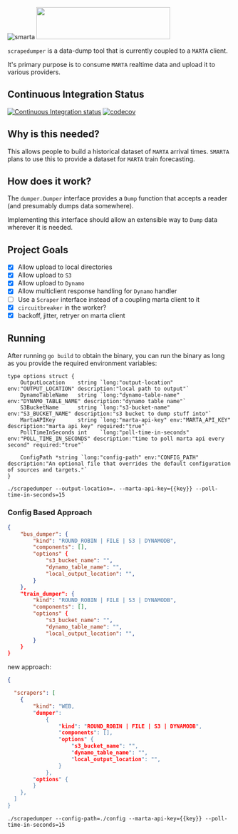 ![smarta](https://user-images.githubusercontent.com/8289478/57379460-f873e280-7174-11e9-9c32-b737bc49650c.png)
<img src="https://user-images.githubusercontent.com/8289478/56633099-d6357d00-662a-11e9-9592-0c58dab8ca55.png" width="300" height="72" />

`scrapedumper` is a data-dump tool that is currently coupled to a `MARTA` client.

It's primary purpose is to consume `MARTA` realtime data and upload it to various providers.

## Continuous Integration Status

[![Continuous Integration status](https://travis-ci.org/smartatransit/scrapedumper.svg?branch=master)](https://travis-ci.org/smartatransit/scrapedumper.svg?branch=master)
[![codecov](https://codecov.io/gh/smartatransit/scrapedumper/branch/master/graph/badge.svg)](https://codecov.io/gh/smartatransit/scrapedumper)

## Why is this needed?
This allows people to build a historical dataset of `MARTA` arrival times.  `SMARTA` plans to use this to provide a dataset for `MARTA` train forecasting.

## How does it work?
The `dumper.Dumper` interface provides a `Dump` function that accepts a reader (and presumably dumps data somewhere).

Implementing this interface should allow an extensible way to `Dump` data wherever it is needed.

## Project Goals
- [X] Allow upload to local directories
- [X] Allow upload to `S3`
- [X] Allow upload to `Dynamo`
- [X] Allow multiclient response handling for `Dynamo` handler
- [ ] Use a `Scraper` interface instead of a coupling marta client to it
- [X] `circuitbreaker` in the worker?
- [X] backoff, jitter, retryer on marta client

## Running

After running `go build` to obtain the binary, you can run the binary as long as you provide the required environment variables:
```golang
type options struct {
	OutputLocation    string `long:"output-location" env:"OUTPUT_LOCATION" description:"local path to output"`
	DynamoTableName   string `long:"dynamo-table-name" env:"DYNAMO_TABLE_NAME" description:"dynamo table name"`
	S3BucketName      string `long:"s3-bucket-name" env:"S3_BUCKET_NAME" description:"s3 bucket to dump stuff into"`
	MartaAPIKey       string `long:"marta-api-key" env:"MARTA_API_KEY" description:"marta api key" required:"true"`
	PollTimeInSeconds int    `long:"poll-time-in-seconds" env:"POLL_TIME_IN_SECONDS" description:"time to poll marta api every second" required:"true"`

	ConfigPath *string `long:"config-path" env:"CONFIG_PATH" description:"An optional file that overrides the default configuration of sources and targets."`
}
```

`./scrapedumper --output-location=. --marta-api-key={{key}} --poll-time-in-seconds=15`

### Config Based Approach
```json
{
	"bus_dumper": {
		"kind": "ROUND_ROBIN | FILE | S3 | DYNAMODB",
		"components": [],
		"options" {
			"s3_bucket_name": "",
			"dynamo_table_name": "",
			"local_output_location": "",
		}
	},
	"train_dumper": {
		"kind": "ROUND_ROBIN | FILE | S3 | DYNAMODB",
		"components": [],
		"options" {
			"s3_bucket_name": "",
			"dynamo_table_name": "",
			"local_output_location": "",
		}
	}
}
```

new approach:
```json
{

  "scrapers": [
	{
		"kind": "WEB,
		"dumper":
			{
				"kind": "ROUND_ROBIN | FILE | S3 | DYNAMODB",
				"components": [],
				"options" {
					"s3_bucket_name": "",
					"dynamo_table_name": "",
					"local_output_location": "",
				}
			},
		"options" {
		}
	},
  ]
}
```

`./scrapedumper --config-path=./config --marta-api-key={{key}} --poll-time-in-seconds=15`
